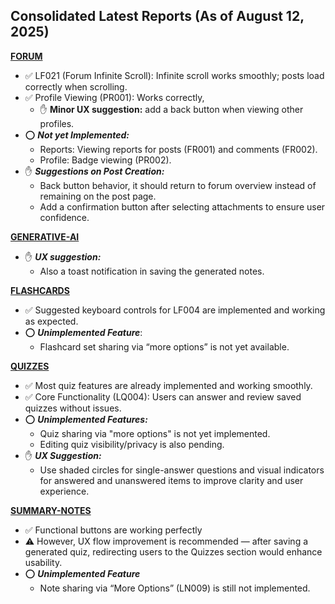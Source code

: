 ## Consolidated Latest Reports (As of August 12, 2025)

[**FORUM**](./forums/aug-12-25.md)
- ✅ LF021 (Forum Infinite Scroll): Infinite scroll works smoothly; posts load correctly when scrolling.
- ✅ Profile Viewing (PR001): Works correctly, 
    - ✋ **Minor UX suggestion:** add a back button when viewing other profiles.
- ⭕ ***Not yet Implemented:***
    - Reports: Viewing reports for posts (FR001) and comments (FR002).
    - Profile: Badge viewing (PR002).
- ✋ ***Suggestions on Post Creation:***
    - Back button behavior, it should return to forum overview instead of remaining on the post page.
    - Add a confirmation button after selecting attachments to ensure user confidence.

[**GENERATIVE-AI**](./generative-ai/aug-12-25.md)
- ✋ ***UX suggestion:***
    - Also a toast notification in saving the generated notes.

[**FLASHCARDS**](./flashcards/aug-07-25.md)
- ✅ Suggested keyboard controls for LF004 are implemented and working as expected.
- ⭕ ***Unimplemented Feature***: 
    - Flashcard set sharing via “more options” is not yet available.

[**QUIZZES**](./quizzes/aug-4-25.md)
- ✅ Most quiz features are already implemented and working smoothly.
- ✅ Core Functionality (LQ004): Users can answer and review saved quizzes without issues.
- ⭕ ***Unimplemented Features:***
    - Quiz sharing via "more options" is not yet implemented.
    - Editing quiz visibility/privacy is also pending.
- ✋ ***UX Suggestion:*** 
    - Use shaded circles for single-answer questions and visual indicators for answered and unanswered items to improve clarity and user experience.

[**SUMMARY-NOTES**](./summary-notes/aug-07-25.md)
- ✅ Functional buttons are working perfectly
- ⚠️ However, UX flow improvement is recommended — after saving a generated quiz, redirecting users to the Quizzes section would enhance usability.
- ⭕ ***Unimplemented Feature*** 
    - Note sharing via “More Options” (LN009) is still not implemented.